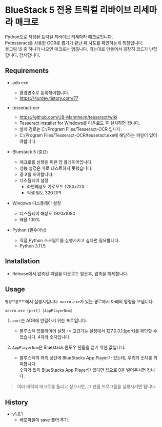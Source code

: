 # BlueStack 5 전용 트릭컬 리바이브 리세마라 매크로
Python으로 작성된 트릭컬 리바이브 리세마라 매크로입니다. <br>
Pytesseract를 사용한 OCR로 뽑기가 끝난 뒤 사도를 확인하는게 특징입니다. <br>
볼그림 넷 중 하나가 나오면 매크로는 멈춥니다.
되는대로 만들어서 굉장히 코드가 난잡합니다. 감사합니다.

## Requirements
- adb.exe
    - 환경변수로 등록해야합니다.
    - https://4urdev.tistory.com/77

- tesseract-ocr
    - https://github.com/UB-Mannheim/tesseract/wiki
    - Tesseract installer for Windows를 다운로드 후 설치하면 됩니다.
    - 설치 경로는 C:/Program Files/Tesseract-OCR 입니다.
    - C:/Program Files/Tesseract-OCR/tesseract.exe에 해당하는 파일이 있어야합니다.

- Bluestack 5 (중요)
    - 매크로를 실행을 위한 앱 플레이어입니다.
    - 성능 설정은 따로 테스트하지 못했습니다.
    - 광고를 꺼야합니다.
    - 디스플레이 설정
        - 화면해상도 가로모드 1280x720
        - 픽셀 밀도 320 DPI

- Windows 디스플레이 설정
    - 디스플레이 해상도 1920x1080
    - 배율 100%

- Python (필수아님)
    - 직접 Python 스크립트를 실행시키고 싶다면 필요합니다.
    - Python 3.11.5

## Installation
- Release에서 압축된 파일을 다운로드 받은후, 압축을 해제합니다.

## Usage
`명령프롬프트`에서 실행시킵니다. `macro.exe`가 있는 경로에서 아래의 명령을 보냅니다.
```
macro.exe [port] [AppPlayerNum]
```
1. `port`는 ADB에 연결하기 위한 포트입니다.
    - 블루스택 앱플레이어 설정 -> 고급기능 설정에서 127.0.0.1:[port]를 확인할 수 있습니다. 4자리 숫자입니다.

2. `AppPlayerNum`은 Bluestack 윈도우 핸들을 얻기 위한 값입니다.
    - 블루스택의 좌측 상단에 BlueStacks App Player가 있는데, 우측의 숫자를 의미합니다. <br>숫자가 없이 BlueStacks App Player만 있다면 값으로 0을 넣어주시면 됩니다.

> 여러 배럭의 매크로를 돌리고 싶으시면, 그 만큼 프로그램을 실행시키면 됩니다.

## History
- v1.0.1
    - 배포파일에 save 폴더 추가.
